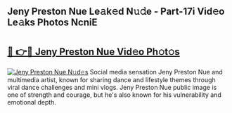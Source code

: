 ## Jeny Preston Nue Le𝚊k𝚎d N𝚞𝚍e - Part-17i Vid𝚎o Le𝚊ks Photos NcniE

# <h2><a href="http://fbake4.evod.top/?m=Jeny+Preston+Nue">🔗 👉🔴 Jeny Preston Nue Vid𝚎o Ph𝚘t𝚘s</a></h2>

[![Jeny Preston Nue N𝚞d𝚎s](https://i.imgur.com/8V9OHl7.gif)](http://fbake4.evod.top/?m=Jeny+Preston+Nue)
Social media sensation Jeny Preston Nue and multimedia artist, known for sharing dance and lifestyle themes through viral dance challenges and mini vlogs. Jeny Preston Nue public image is one of strength and courage, but he's also known for his vulnerability and emotional depth. 
